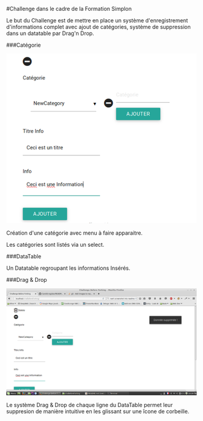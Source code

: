 #Challenge dans le cadre de la Formation Simplon

Le but du Challenge est de mettre en place un système d'enregistrement d'informations complet avec ajout de catégories, système de suppression dans un datatable par Drag'n Drop.

###Catégorie

![Alt text](screenshots/Menu.png?raw=true "Menu")

Création d'une catégorie avec menu à faire apparaitre.

Les catégories sont listés via un select.

###DataTable

Un Datatable regroupant les informations Insérés.

###Drag & Drop

![Alt text](screenshots/Deleting.png?raw=true "Suppression")

Le système Drag & Drop de chaque ligne du DataTable permet leur suppresion de manière intuitive en les glissant sur une îcone de corbeille.
